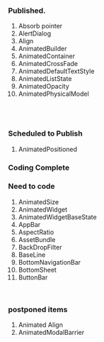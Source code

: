 
<h3>Published.</h3>
<ol>

<li>
Absorb pointer
</li>
<li>
AlertDialog
</li>
<li>
Align
</li>
<li>
AnimatedBuilder
</li>
<li>
AnimatedContainer
</li>
<li>
AnimatedCrossFade
</li>
<li>
AnimatedDefaultTextStyle
</li>
<li>
AnimatedListState
</li>
<li>
AnimatedOpacity
</li>
<li>
AnimatedPhysicalModel
</li>
</ol>
<br/>
<br/>
<h3>Scheduled to Publish</h3>
<ol>
<li>
AnimatedPositioned
</li>
</ol>
<h3>Coding Complete</h3>
<ol>


</ol>
<h3>Need to code</h3>
<ol>


<li>
AnimatedSize
</li>
<li>
AnimatedWidget
</li>
<li>AnimatedWidgetBaseState</li>
<li>AppBar</li>
<li>AspectRatio</li>
<li>AssetBundle</li>
<li>BackDropFilter</li>
<li>BaseLine</li>
<li>BottomNavigationBar</li>
<li>BottomSheet</li>
<li>ButtonBar</li>

</ol>
<br/>
<h3>postponed items</h3>
<ol>
<li>
Animated Align
</li>
<li>
AnimatedModalBarrier
</li>
</ol>

